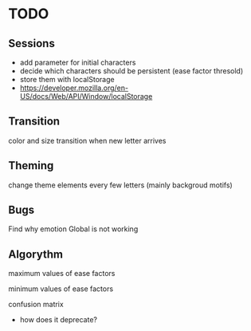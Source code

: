 # TODO

## Sessions

- add parameter for initial characters
- decide which characters should be persistent (ease factor thresold)
- store them with localStorage
- https://developer.mozilla.org/en-US/docs/Web/API/Window/localStorage

## Transition

color and size transition when new letter arrives

## Theming

change theme elements every few letters (mainly backgroud motifs)

## Bugs

Find why emotion Global is not working

## Algorythm

maximum values of ease factors

minimum values of ease factors

confusion matrix

- how does it deprecate?
